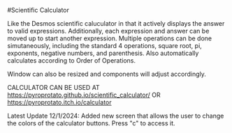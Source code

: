 #Scientific Calculator

Like the Desmos scientific caluculator in that it actively displays the answer to valid expressions. Additionally, each expression and answer can be moved up to start another expression. Multiple operations can be done simutaneously, including the standard 4 operations, square root, pi, exponents, negative numbers, and parenthesis. Also automatically calculates according to Order of Operations.

Window can also be resized and components will adjust accordingly.

CALCULATOR CAN BE USED AT https://pyroprotato.github.io/scientific_calculator/ OR https://pyroprotato.itch.io/calculator

Latest Update 12/1/2024: Added new screen that allows the user to change the colors of the calculator buttons. Press "c" to access it.
